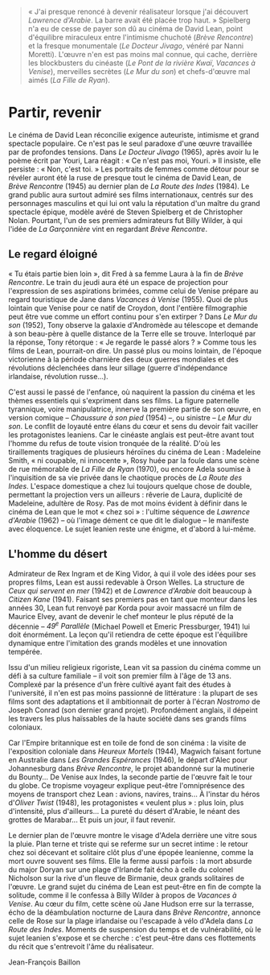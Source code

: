 > « J'ai presque renoncé à devenir réalisateur lorsque j'ai découvert _Lawrence d'Arabie_. La barre avait été placée trop haut. » Spielberg n'a eu de cesse de payer son dû au cinéma de David Lean, point d'équilibre miraculeux entre l'intimisme chuchoté (_Brève Rencontre_) et la fresque monumentale (_Le Docteur Jivago_, vénéré par Nanni Moretti). L'œuvre n'en est pas moins mal connue, qui cache, derrière les blockbusters du cinéaste (_Le Pont de la rivière Kwaï_, _Vacances à Venise_), merveilles secrètes (_Le Mur du son_) et chefs-d'œuvre mal aimés (_La Fille de Ryan_).

# Partir, revenir

Le cinéma de David Lean réconcilie exigence auteuriste, intimisme et grand spectacle populaire. Ce n'est pas le seul paradoxe d'une œuvre travaillée par de profondes tensions. Dans _Le Docteur Jivago_ (1965), après avoir lu le poème écrit par Youri, Lara réagit : « Ce n'est pas moi, Youri. » Il insiste, elle persiste : « Non, c'est toi. » Les portraits de femmes comme détour pour se révéler auront été la ruse de presque tout le cinéma de David Lean, de _Brève Rencontre_ (1945) au dernier plan de _La Route des Indes_ (1984). Le grand public aura surtout admiré ses films internationaux, centrés sur des personnages masculins et qui lui ont valu la réputation d'un maître du grand spectacle épique, modèle avéré de Steven Spielberg et de Christopher Nolan. Pourtant, l'un de ses premiers admirateurs fut Billy Wilder, à qui l'idée de _La Garçonnière_ vint en regardant _Brève Rencontre_.

## Le regard éloigné

« Tu étais partie bien loin », dit Fred à sa femme Laura à la fin de _Brève Rencontre_. Le train du jeudi aura été un espace de projection pour l'expression de ses aspirations brimées, comme celui de Venise prépare au regard touristique de Jane dans _Vacances à Venise_ (1955). Quoi de plus lointain que Venise pour ce natif de Croydon, dont l'entière filmographie peut être vue comme un effort continu pour s'en extirper ? Dans _Le Mur du son_ (1952), Tony observe la galaxie d'Andromède au télescope et demande à son beau-père à quelle distance de la Terre elle se trouve. Interloqué par la réponse, Tony rétorque : « Je regarde le passé alors ? » Comme tous les films de Lean, pourrait-on dire. Un passé plus ou moins lointain, de l'époque victorienne à la période charnière des deux guerres mondiales et des révolutions déclenchées dans leur sillage (guerre d'indépendance irlandaise, révolution russe...).

C'est aussi le passé de l'enfance, où naquirent la passion du cinéma et les thèmes essentiels qui s'expriment dans ses films. La figure paternelle tyrannique, voire manipulatrice, innerve la première partie de son œuvre, en version comique – _Chaussure à son pied_ (1954) –, ou sinistre – _Le Mur du son_. Le conflit de loyauté entre élans du cœur et sens du devoir fait vaciller les protagonistes leaniens. Car le cinéaste anglais est peut-être avant tout l'homme du refus de toute vision tronquée de la réalité. D'où les tiraillements tragiques de plusieurs héroïnes du cinéma de Lean : Madeleine Smith, « ni coupable, ni innocente », Rosy huée par la foule dans une scène de rue mémorable de _La Fille de Ryan_ (1970), ou encore Adela soumise à l'inquisition de sa vie privée dans le chaotique procès de _La Route des Indes_. L'espace domestique a chez lui toujours quelque chose de double, permettant la projection vers un ailleurs : rêverie de Laura, duplicité de Madeleine, adultère de Rosy. Pas de mot moins évident à définir dans le cinéma de Lean que le mot « chez soi » : l'ultime séquence de _Lawrence d'Arabie_ (1962) – où l'image dément ce que dit le dialogue – le manifeste avec éloquence. Le sujet leanien reste une énigme, et d'abord à lui-même.

## L'homme du désert

Admirateur de Rex Ingram et de King Vidor, à qui il vole des idées pour ses propres films, Lean est aussi redevable à Orson Welles. La structure de _Ceux qui servent en mer_ (1942) et de _Lawrence d'Arabie_ doit beaucoup à _Citizen Kane_ (1941). Faisant ses premiers pas en tant que monteur dans les années 30, Lean fut renvoyé par Korda pour avoir massacré un film de Maurice Elvey, avant de devenir le chef monteur le plus réputé de la décennie – _49<sup>e</sup> Parallèle_ (Michael Powell et Emeric Pressburger, 1941) lui doit énormément. La leçon qu'il retiendra de cette époque est l'équilibre dynamique entre l'imitation des grands modèles et une innovation tempérée.

Issu d'un milieu religieux rigoriste, Lean vit sa passion du cinéma comme un défi à sa culture familiale – il voit son premier film à l'âge de 13 ans. Complexé par la présence d'un frère cultivé ayant fait des études à l'université, il n'en est pas moins passionné de littérature : la plupart de ses films sont des adaptations et il ambitionnait de porter à l'écran _Nostromo_ de Joseph Conrad (son dernier grand projet). Profondément anglais, il dépeint les travers les plus haïssables de la haute société dans ses grands films coloniaux.

Car l'Empire britannique est en toile de fond de son cinéma : la visite de l'exposition coloniale dans _Heureux Mortels_ (1944), Magwich faisant fortune en Australie dans _Les Grandes Espérances_ (1946), le départ d'Alec pour Johannesburg dans _Brève Rencontre_, le projet abandonné sur la mutinerie du Bounty... De Venise aux Indes, la seconde partie de l'œuvre fait le tour du globe. Ce tropisme voyageur explique peut-être l'omniprésence des moyens de transport chez Lean : avions, navires, trains... À l'instar du héros d'_Oliver Twist_ (1948), les protagonistes « veulent plus » : plus loin, plus d'intensité, plus d'ailleurs... La pureté du désert d'Arabie, le néant des grottes de Marabar... Et puis un jour, il faut revenir.

Le dernier plan de l'œuvre montre le visage d'Adela derrière une vitre sous la pluie. Plan terne et triste qui se referme sur un secret intime : le retour chez soi décevant et solitaire clôt plus d'une épopée leanienne, comme la mort ouvre souvent ses films. Elle la ferme aussi parfois : la mort absurde du major Doryan sur une plage d'Irlande fait écho à celle du colonel Nicholson sur la rive d'un fleuve de Birmanie, deux grands solitaires de l'œuvre. Le grand sujet du cinéma de Lean est peut-être en fin de compte la solitude, comme il le confessa à Billy Wilder à propos de _Vacances à Venise_. Au cœur du film, cette scène où Jane Hudson erre sur la terrasse, écho de la déambulation nocturne de Laura dans _Brève Rencontre_, annonce celle de Rose sur la plage irlandaise ou l'escapade à vélo d'Adela dans _La Route des Indes_. Moments de suspension du temps et de vulnérabilité, où le sujet leanien s'expose et se cherche : c'est peut-être dans ces flottements du récit que s'entrevoit l'âme du réalisateur.

<div class="author">Jean-François Baillon</div>
